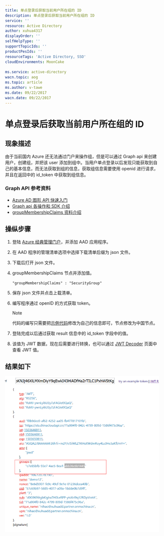 ```yaml
---
title: 单点登录后获取当前用户所在组的 ID
description: 单点登录后获取当前用户所在组的 ID
service: ''
resource: Active Directory
author: xuhua4317
displayOrder: ''
selfHelpType: ''
supportTopicIds: ''
productPesIds: ''
resourceTags: 'Active Directory, SSO'
cloudEnvironments: MoonCake

ms.service: active-directory
wacn.topic: aog
ms.topic: article
ms.author: v-tawe
ms.date: 09/22/2017
wacn.date: 09/22/2017
---
```

# 单点登录后获取当前用户所在组的 ID

## 现象描述

由于当前国内 Azure 还无法通过门户来操作组，但是可以通过 Graph api 来创建用户，创建组，并把该 user 添加到组中。当用户单点登录以后发现只能获取到自己的基本信息，而无法获取到组的信息，获取组信息需要使用 openid 进行请求，并且在返回中的 id_token 中获取到组信息。
 
### Graph API 参考资料

- [Azure AD 图形 API 快速入门](https://docs.azure.cn/zh-cn/active-directory/develop/active-directory-graph-api-quickstart)
- [Graph api 各操作和 SDK 介绍](https://msdn.microsoft.com/Library/Azure/Ad/Graph/api/api-catalog)
- [groupMembershipClaims 资料介绍](http://www.dushyantgill.com/blog/2014/12/10/authorization-cloud-applications-using-ad-groups/)

## 操纵步骤

1. 登陆 [Azure 经典管理门户](https://manage.windowsazure.cn)，并添加 AAD 应用程序。
2. 在 AAD 程序的管理清单选项中选择下载清单后缀为 json 文件。
3. 下载后打开 json 文件。
4. groupMembershipClaims 节点并添加值。

    `"groupMembershipClaims" : "SecurityGroup"`

5. 保存 json 文件并点击上载清单。
6. 编写程序通过 openID 的方式获取 token。

    > [!NOTE]
    > 代码的编写只需要把[示例代码](https://github.com/Azure-Samples/active-directory-java-webapp-openidconnect)修改为自己的信息即可，节点修改为中国节点。

7. 登陆完成以后通过获取 result 信息中的 id_token 字段中的值。
8. 该值为 JWT 数据，现在后需要进行转换，也可以通过 
[JWT Decoder](http://jwt.calebb.net/) 页面中查看 JWT 值。

## 结果如下
 
![result](media/aog-active-directory-sso-get-group-id/result.png)
